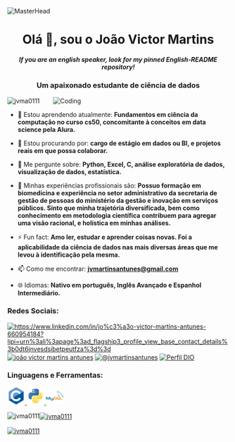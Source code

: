<img src="https://assets-global.website-files.com/606907b169dcd481e8fd42c4/628fcc28ae967c5ccc32de0c_data-science.jpg" width="1000" height="400" alt="MasterHead">
<h1 align="center">Olá 👋, sou o João Victor Martins</h1>
<h5 align="center">If you are an english speaker, look for my pinned English-README repository!</h5>
<h3 align="center">Um apaixonado estudante de ciência de dados</h3>
<img align = "right" alt = "Coding" width = "400" src = "https://indoanalytica.com/static/images/data-science-2.gif">

<p align="left"> <img src="https://komarev.com/ghpvc/?username=jvma0111&label=Profile%20views&color=0e75b6&style=flat" alt="jvma0111" /> </p>

- 🌱 Estou aprendendo atualmente: **Fundamentos em ciência da computação no curso cs50, concomitante à conceitos em data science pela Alura.**

- 🤝 Estou procurando por: **cargo de estágio em dados ou BI, e projetos reais em que possa colaborar.** 

- 💬 Me pergunte sobre: **Python, Excel, C, análise exploratória de dados, visualização de dados, estatística.**

- 📄 Minhas experiências profissionais são: **Possuo formação em biomedicina e experiência no setor administrativo da secretaria de gestão de pessoas do ministério da gestão e inovação em serviços públicos. Sinto que minha trajetória diversificada, bem como conhecimento em metodologia científica contribuem para agregar uma visão racional, e holística em minhas análises.**

- ⚡ Fun fact: **Amo ler, estudar e aprender coisas novas. Foi a aplicabilidade da ciência de dados nas mais diversas áreas que me levou à identificação pela mesma.**

- 📫 Como me encontrar: **jvmartinsantunes@gmail.com**

- 🌐 Idiomas: **Nativo em português, Inglês Avançado e Espanhol Intermediário.**

<h3 align="left">Redes Sociais:</h3>
<p align="left">
<a href="https://www.linkedin.com/in/jo%C3%A3o-victor-martins-antunes-660954184/" target="blank"><img align="center" src="https://raw.githubusercontent.com/rahuldkjain/github-profile-readme-generator/master/src/images/icons/Social/linked-in-alt.svg" alt="https://www.linkedin.com/in/jo%c3%a3o-victor-martins-antunes-660954184?lipi=urn%3ali%3apage%3ad_flagship3_profile_view_base_contact_details%3b0dt6jnvesdsibetpeutfza%3d%3d" height="30" width="40" /></a>
<a href="https://www.kaggle.com/joaovictor1709" target="blank"><img align="center" src="https://raw.githubusercontent.com/rahuldkjain/github-profile-readme-generator/master/src/images/icons/Social/kaggle.svg" alt="joão victor martins antunes" height="30" width="40" /></a>
<a href="https://www.hackerrank.com/profile/jvmartinsantunes" target="blank">
    <img align="center" src="https://raw.githubusercontent.com/rahuldkjain/github-profile-readme-generator/master/src/images/icons/Social/hackerrank.svg" alt="@jvmartinsantunes" height="30" width="40" /></a>
<a href="https://web.dio.me/users/jvmartinsantunes" target="blank">
    <img align = "center" src="https://img.shields.io/badge/-Meu%20Perfil%20na%20DIO-30A3DC?style=for-the-badge" alt="Perfil DIO" />
  </a>
</p>

<h3 align="left">Linguagens e Ferramentas:</h3>
<p align="left"> <a href="https://www.cprogramming.com/" target="_blank" rel="noreferrer"> <img src="https://raw.githubusercontent.com/devicons/devicon/master/icons/c/c-original.svg" alt="c" width="40" height="40"/> </a> 
  <a href="https://www.python.org" target="_blank" rel="noreferrer"> <img src="https://raw.githubusercontent.com/devicons/devicon/master/icons/python/python-original.svg" alt="python" width="40" height="40"/> </a>
  <a href="https://www.mysql.com/" target="_blank" rel="noreferrer"> <img src="https://raw.githubusercontent.com/devicons/devicon/master/icons/mysql/mysql-original-wordmark.svg" alt="mysql" width="40" height="40"/> </p>

<p><img align="left" src="https://github-readme-stats.vercel.app/api/top-langs?username=jvma0111&show_icons=true&locale=en&layout=compact" alt="jvma0111" /></p>

<p><img align="center" src="https://github-readme-stats.vercel.app/api?username=jvma0111&show_icons=true&locale=en" alt="jvma0111" /></p>

<p><img align="center" src="https://github-readme-streak-stats.herokuapp.com/?user=jvma0111&" alt="jvma0111" /></p>
